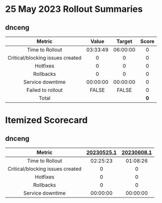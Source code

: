 # 25 May 2023 Rollout Summaries

## dnceng

|              Metric              |   Value  |  Target  |   Score   |
|:--------------------------------:|:--------:|:--------:|:---------:|
| Time to Rollout                  | 03:33:49 | 06:00:00 |     0     |
| Critical/blocking issues created |     0    |    0     |     0     |
| Hotfixes                         |     0    |    0     |     0     |
| Rollbacks                        |     0    |    0     |     0     |
| Service downtime                 | 00:00:00 | 00:00:00 |     0     |
| Failed to rollout                |   FALSE  |   FALSE  |     0     |
| Total                            |          |          |   **0**   |


# Itemized Scorecard

## dnceng

| Metric | [20230525.1](https://dev.azure.com/dnceng/7ea9116e-9fac-403d-b258-b31fcf1bb293/_build/results?buildId=2187971) | [20230608.1](https://dev.azure.com/dnceng/7ea9116e-9fac-403d-b258-b31fcf1bb293/_build/results?buildId=2196593) |
|:-----:|:-----:|:-----:|
| Time to Rollout | 02:25:23 | 01:08:26 |
| Critical/blocking issues created | 0 | 0 |
| Hotfixes | 0 | 0 |
| Rollbacks | 0 | 0 |
| Service downtime | 00:00:00 | 00:00:00 |


